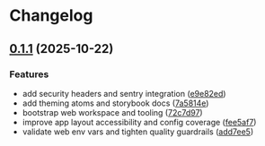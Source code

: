 # Changelog

## [0.1.1](https://github.com/Inneren12/summa.vision-site/compare/summa-web-v0.1.0...summa-web-v0.1.1) (2025-10-22)

### Features

- add security headers and sentry integration ([e9e82ed](https://github.com/Inneren12/summa.vision-site/commit/e9e82edc0e5ca5d339cbd02121be711b13e1dc9d))
- add theming atoms and storybook docs ([7a5814e](https://github.com/Inneren12/summa.vision-site/commit/7a5814e36e94fabb518db47cd8df5f797210dbf3))
- bootstrap web workspace and tooling ([72c7d97](https://github.com/Inneren12/summa.vision-site/commit/72c7d97d0a32ed9398b9b02f1d424f58b8ec7c87))
- improve app layout accessibility and config coverage ([fee5af7](https://github.com/Inneren12/summa.vision-site/commit/fee5af7afa8377ec700694760238683cbc25f3b7))
- validate web env vars and tighten quality guardrails ([add7ee5](https://github.com/Inneren12/summa.vision-site/commit/add7ee51a340231ca95f1c48865ccf852082386c))
